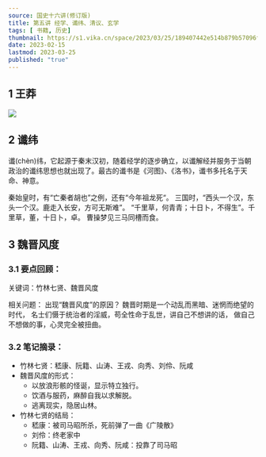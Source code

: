 ```yaml
---
source: 国史十六讲(修订版)
title: 第五讲 经学、谶纬、清议、玄学
tags: [ 书籍, 历史]
thumbnail: https://s1.vika.cn/space/2023/03/25/189407442e514b879b57096fd016d8b4?attname=u%3D1967599%2C2669789817%26fm%3D253%26fmt%3Dauto%26app%3D138%26f%3DJPEG.webp
date: 2023-02-15
lastmod: 2023-03-25 
published: "true"
---
```

## 1 王莽
![](https://www.plantuml.com/plantuml/png/PP7FJi904CRl9Bn3pnmzwWNrh2TVeA552T0b2yPh6m51e63aNx1eL4I8GX3HL0lXNN2dMqwyWjFK60sddPtvvlVDPFo-O38bqbGyeaXnCI7iUQ_Vbun6b8H8nRYmJIavsIKnGWL2GqSHQQruS1G9HHKvcHGs_jRsYIJlYA7e8IN7YkGHOdASA0W9XucofYLKakb_fu30zOAZpp0AR4Av0Racz2Uyct66VQZe_744PdirBOBroPyA2zMmwwE5seQh6IRzFfYgp1pW3_GibCVCF5-gBMT-jfhc-7CNBb2Lzs1iPl3M6S9uAmsPd3r-tN8z1Rlw0RbtDmm8p7f01no8LqUOH1zNN2cnZpowsTeTT4eeO9-rNu4xsl3QkIs2SGF622UnZJmKwnxGAs4B39jGowBUhixve8vTpBIShePyRfNjDtrvsbisUipKURxllALvzSLTQlZEp4kdyl2bQXX0wGVhJGBb3hFkaU1C7i7KKEEwkBi4PJooT-Xl)

## 2 谶纬

谶(chèn)纬，它起源于秦末汉初，随着经学的逐步确立，以谶解经并服务于当朝政治的谶纬思想也就出现了。最古的谶书是《河图》、《洛书》，谶书多托名于天命、神意。

秦始皇时，有“亡秦者胡也”之例，还有“今年祖龙死“。
三国时，“西头一个汉，东头一个汉。鹿走入长安，方可无斯难”。
“千里草，何青青；十日卜，不得生”。千里草，董，十日卜，卓。
曹操梦见三马同槽而食。

## 3 魏晋风度

### 3.1 要点回顾：

关键词：竹林七贤、魏晋风度

相关问题：
	出现“魏晋风度”的原因？
		魏晋时期是一个动乱而黑暗、迷惘而绝望的时代，
		名士们慑于统治者的淫威，苟全性命于乱世，讲自己不想讲的话，
		做自己不想做的事，心灵完全被扭曲。

### 3.2 笔记摘录：

- 竹林七贤：嵇康、阮籍、山涛、王戎、向秀、刘伶、阮咸
- 魏晋风度的形式：
    - 以放浪形骸的怪诞，显示特立独行。
    - 饮酒与服药，麻醉自我以求解脱。
    - 逃离现实，隐居山林。
- 竹林七贤的结局：
    - 嵇康：被司马昭所杀，死前弹了一曲《广陵散》
    - 刘伶：终老家中
    - 阮籍、山涛、王戎、向秀、阮咸：投靠了司马昭

